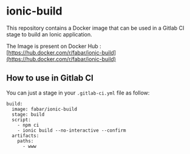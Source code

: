 # ionic-build

This repository contains a Docker image that can be used in a Gitlab CI stage to build an Ionic application.

The Image is present on Docker Hub : [https://hub.docker.com/r/fabar/ionic-build](https://hub.docker.com/r/fabar/ionic-build)

## How to use in Gitlab CI

You can just a stage in your `.gitlab-ci.yml` file as follow:

```
build:
  image: fabar/ionic-build
  stage: build
  script:
    - npm ci
    - ionic build --no-interactive --confirm
  artifacts:
    paths:
      - www
```
